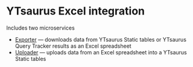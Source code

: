 # YTsaurus Excel integration

Includes two microservices
* [Exporter](./exporter/README.md) — downloads data from YTsaurus Static tables or YTsaurus Query Tracker results as an Excel spreadsheet
* [Uploader](./uploader/README.md) — uploads data from an Excel spreadsheet into a YTsaurus Static tables
